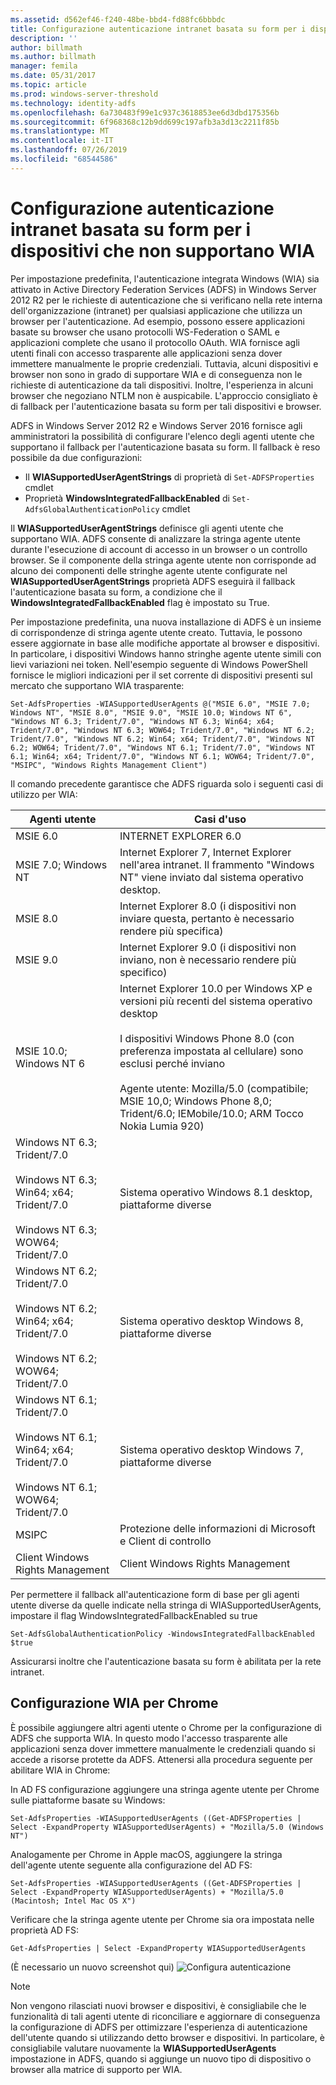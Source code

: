 ```yaml
---
ms.assetid: d562ef46-f240-48be-bbd4-fd88fc6bbbdc
title: Configurazione autenticazione intranet basata su form per i dispositivi che non supportano WIA
description: ''
author: billmath
ms.author: billmath
manager: femila
ms.date: 05/31/2017
ms.topic: article
ms.prod: windows-server-threshold
ms.technology: identity-adfs
ms.openlocfilehash: 6a730483f99e1c937c3618853ee6d3dbd175356b
ms.sourcegitcommit: 6f968368c12b9dd699c197afb3a3d13c2211f85b
ms.translationtype: MT
ms.contentlocale: it-IT
ms.lasthandoff: 07/26/2019
ms.locfileid: "68544586"
---
```

# <a name="configuring-intranet-forms-based-authentication-for-devices-that-do-not-support-wia"></a>Configurazione autenticazione intranet basata su form per i dispositivi che non supportano WIA


Per impostazione predefinita, l'autenticazione integrata Windows (WIA) sia attivato in Active Directory Federation Services (ADFS) in Windows Server 2012 R2 per le richieste di autenticazione che si verificano nella rete interna dell'organizzazione (intranet) per qualsiasi applicazione che utilizza un browser per l'autenticazione. Ad esempio, possono essere applicazioni basate su browser che usano protocolli WS-Federation o SAML e applicazioni complete che usano il protocollo OAuth. WIA fornisce agli utenti finali con accesso trasparente alle applicazioni senza dover immettere manualmente le proprie credenziali. Tuttavia, alcuni dispositivi e browser non sono in grado di supportare WIA e di conseguenza non le richieste di autenticazione da tali dispositivi. Inoltre, l'esperienza in alcuni browser che negoziano NTLM non è auspicabile. L'approccio consigliato è di fallback per l'autenticazione basata su form per tali dispositivi e browser.

ADFS in Windows Server 2012 R2 e Windows Server 2016 fornisce agli amministratori la possibilità di configurare l'elenco degli agenti utente che supportano il fallback per l'autenticazione basata su form. Il fallback è reso possibile da due configurazioni:


- Il **WIASupportedUserAgentStrings** di proprietà di `Set-ADFSProperties` cmdlet
- Proprietà **WindowsIntegratedFallbackEnabled** di `Set-AdfsGlobalAuthenticationPolicy` cmdlet

Il **WIASupportedUserAgentStrings** definisce gli agenti utente che supportano WIA. ADFS consente di analizzare la stringa agente utente durante l'esecuzione di account di accesso in un browser o un controllo browser. Se il componente della stringa agente utente non corrisponde ad alcuno dei componenti delle stringhe agente utente configurate nel **WIASupportedUserAgentStrings** proprietà ADFS eseguirà il fallback l'autenticazione basata su form, a condizione che il **WindowsIntegratedFallbackEnabled** flag è impostato su True.

Per impostazione predefinita, una nuova installazione di ADFS è un insieme di corrispondenze di stringa agente utente creato. Tuttavia, le possono essere aggiornate in base alle modifiche apportate al browser e dispositivi. In particolare, i dispositivi Windows hanno stringhe agente utente simili con lievi variazioni nei token. Nell'esempio seguente di Windows PowerShell fornisce le migliori indicazioni per il set corrente di dispositivi presenti sul mercato che supportano WIA trasparente:

    Set-AdfsProperties -WIASupportedUserAgents @("MSIE 6.0", "MSIE 7.0; Windows NT", "MSIE 8.0", "MSIE 9.0", "MSIE 10.0; Windows NT 6", "Windows NT 6.3; Trident/7.0", "Windows NT 6.3; Win64; x64; Trident/7.0", "Windows NT 6.3; WOW64; Trident/7.0", "Windows NT 6.2; Trident/7.0", "Windows NT 6.2; Win64; x64; Trident/7.0", "Windows NT 6.2; WOW64; Trident/7.0", "Windows NT 6.1; Trident/7.0", "Windows NT 6.1; Win64; x64; Trident/7.0", "Windows NT 6.1; WOW64; Trident/7.0", "MSIPC", "Windows Rights Management Client")

Il comando precedente garantisce che ADFS riguarda solo i seguenti casi di utilizzo per WIA:

Agenti utente|Casi d'uso|
-----|-----|
MSIE 6.0|INTERNET EXPLORER 6.0|
MSIE 7.0; Windows NT|Internet Explorer 7, Internet Explorer nell'area intranet. Il frammento "Windows NT" viene inviato dal sistema operativo desktop.|
MSIE 8.0|Internet Explorer 8.0 (i dispositivi non inviare questa, pertanto è necessario rendere più specifica)|
MSIE 9.0|Internet Explorer 9.0 (i dispositivi non inviano, non è necessario rendere più specifico)|
MSIE 10.0; Windows NT 6|Internet Explorer 10.0 per Windows XP e versioni più recenti del sistema operativo desktop</br></br>I dispositivi Windows Phone 8.0 (con preferenza impostata al cellulare) sono esclusi perché inviano</br></br>Agente utente: Mozilla/5.0 (compatibile; MSIE 10,0; Windows Phone 8,0; Trident/6.0; IEMobile/10.0; ARM Tocco Nokia Lumia 920)|
Windows NT 6.3; Trident/7.0</br></br>Windows NT 6.3; Win64; x64; Trident/7.0</br></br>Windows NT 6.3; WOW64; Trident/7.0| Sistema operativo Windows 8.1 desktop, piattaforme diverse|
Windows NT 6.2; Trident/7.0</br></br>Windows NT 6.2; Win64; x64; Trident/7.0</br></br>Windows NT 6.2; WOW64; Trident/7.0|Sistema operativo desktop Windows 8, piattaforme diverse|
Windows NT 6.1; Trident/7.0</br></br>Windows NT 6.1; Win64; x64; Trident/7.0</br></br>Windows NT 6.1; WOW64; Trident/7.0|Sistema operativo desktop Windows 7, piattaforme diverse|
MSIPC| Protezione delle informazioni di Microsoft e Client di controllo|
Client Windows Rights Management|Client Windows Rights Management|

Per permettere il fallback all'autenticazione form di base per gli agenti utente diverse da quelle indicate nella stringa di WIASupportedUserAgents, impostare il flag WindowsIntegratedFallbackEnabled su true

    Set-AdfsGlobalAuthenticationPolicy -WindowsIntegratedFallbackEnabled $true

Assicurarsi inoltre che l'autenticazione basata su form è abilitata per la rete intranet.

## <a name="configuring-wia-for-chrome"></a>Configurazione WIA per Chrome
È possibile aggiungere altri agenti utente o Chrome per la configurazione di ADFS che supporta WIA. In questo modo l'accesso trasparente alle applicazioni senza dover immettere manualmente le credenziali quando si accede a risorse protette da ADFS. Attenersi alla procedura seguente per abilitare WIA in Chrome:

In AD FS configurazione aggiungere una stringa agente utente per Chrome sulle piattaforme basate su Windows:

    Set-AdfsProperties -WIASupportedUserAgents ((Get-ADFSProperties | Select -ExpandProperty WIASupportedUserAgents) + "Mozilla/5.0 (Windows NT")

Analogamente per Chrome in Apple macOS, aggiungere la stringa dell'agente utente seguente alla configurazione del AD FS:

    Set-AdfsProperties -WIASupportedUserAgents ((Get-ADFSProperties | Select -ExpandProperty WIASupportedUserAgents) + "Mozilla/5.0 (Macintosh; Intel Mac OS X")

Verificare che la stringa agente utente per Chrome sia ora impostata nelle proprietà AD FS:

    Get-AdfsProperties | Select -ExpandProperty WIASupportedUserAgents

(È necessario un nuovo screenshot qui) ![Configura autenticazione](media/Configure-intranet-forms-based-authentication-for-devices-that-do-not-support-WIA/chrome1.png) 

>[!NOTE]   
> Non vengono rilasciati nuovi browser e dispositivi, è consigliabile che le funzionalità di tali agenti utente di riconciliare e aggiornare di conseguenza la configurazione di ADFS per ottimizzare l'esperienza di autenticazione dell'utente quando si utilizzando detto browser e dispositivi. In particolare, è consigliabile valutare nuovamente la **WIASupportedUserAgents** impostazione in ADFS, quando si aggiunge un nuovo tipo di dispositivo o browser alla matrice di supporto per WIA.


